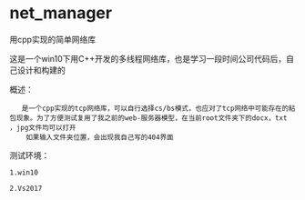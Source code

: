 # net_manager
用cpp实现的简单网络库

这是一个win10下用C++开发的多线程网络库，也是学习一段时间公司代码后，自己设计和构建的




概述：

       是一个cpp实现的tcp网络库，可以自行选择cs/bs模式，也应对了tcp网络中可能存在的粘包现象。为了方便测试复用了我之前的web-服务器模型，在当前root文件夹下的docx，txt ，jpg文件均可以打开
        如果输入文件夹位置，会出现我自己写的404界面


测试环境：

 	1.win10

 	2.Vs2017
